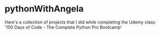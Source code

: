 # pythonWithAngela

Here's a collection of projects that I did while completing the Udemy class '100 Days of Code - The Complete Python Pro Bootcamp'

